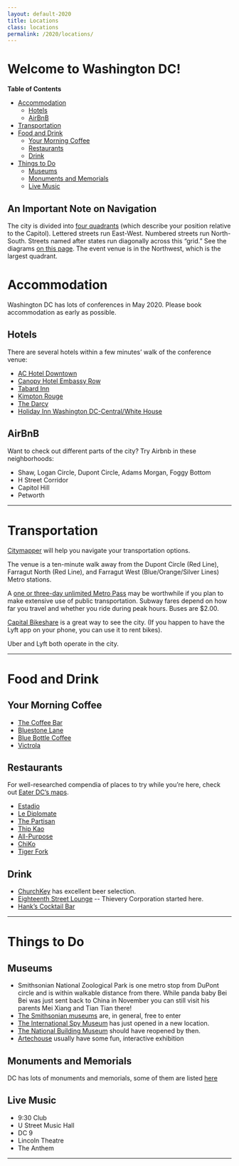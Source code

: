 ```yaml
---
layout: default-2020
title: Locations
class: locations
permalink: /2020/locations/
---
```

Welcome to Washington DC!
===

<!-- START doctoc generated TOC please keep comment here to allow auto update -->
<!-- DON'T EDIT THIS SECTION, INSTEAD RE-RUN doctoc TO UPDATE -->
**Table of Contents**

- [Accommodation](#accommodation)
  - [Hotels](#hotels)
  - [AirBnB](#airbnb)
- [Transportation](#transportation)
- [Food and Drink](#food-and-drink)
  - [Your Morning Coffee](#your-morning-coffee)
  - [Restaurants](#restaurants)
  - [Drink](#drink)
- [Things to Do](#things-to-do)
  - [Museums](#museums)
  - [Monuments and Memorials](#monuments-and-memorials)
  - [Live Music](#live-music)

<!-- END doctoc generated TOC please keep comment here to allow auto update -->

## An Important Note on Navigation

The city is divided into [four quadrants](https://en.wikipedia.org/wiki/Quadrants_of_Washington,_D.C.) (which describe your position relative to the Capitol). Lettered streets run East-West. Numbered streets run North-South. Streets named after states run diagonally across this “grid.” See the diagrams [on this page](https://badercondominium.org/Bader_Streets.html). The event venue is in the Northwest, which is the largest quadrant.


# Accommodation

Washington DC has lots of conferences in May 2020. Please book accommodation as early as possible.

## Hotels

There are several hotels within a few minutes’ walk of the conference venue:

- [AC Hotel Downtown](https://www.marriott.com/hotels/travel/wasad-ac-hotel-washington-dc-downtown/)
- [Canopy Hotel Embassy Row](https://www.hilton.com/en/hotels/dcaempy-canopy-washington-dc-embassy-row)
- [Tabard Inn](https://www.tabardinn.com/rooms)
- [Kimpton Rouge](https://www.rougehotel.com/)
- [The Darcy](https://www.thedarcyhotel.com/)
- [Holiday Inn Washington DC-Central/White House](https://www.ihg.com/holidayinn/hotels/us/en/washington/wasct/hoteldetail)
	
## AirBnB

Want to check out different parts of the city? Try Airbnb in these neighborhoods:

- Shaw, Logan Circle, Dupont Circle, Adams Morgan, Foggy Bottom
- H Street Corridor
- Capitol Hill
- Petworth

---

# Transportation

[Citymapper](https://citymapper.com/dc) will help you navigate your transportation options.

The venue is a ten-minute walk away from the Dupont Circle (Red Line), Farragut North (Red Line), and Farragut West (Blue/Orange/Silver Lines) Metro stations.

A [one or three-day unlimited Metro Pass](https://smartrip.wmata.com/Storefront) may be worthwhile if you plan to make extensive use of public transportation. Subway fares depend on how far you travel and whether you ride during peak hours. Buses are $2.00.

[Capital Bikeshare](https://www.capitalbikeshare.com/) is a great way to see the city. (If you happen to have the Lyft app on your phone, you can use it to rent bikes).

Uber and Lyft both operate in the city.

---

# Food and Drink

## Your Morning Coffee

- [The Coffee Bar](https://www.thecoffeebardc.com/)
- [Bluestone Lane](https://bluestonelane.com/coffee-shops/scott-circle-1515-rhode-island-ave-washington-dc/)
- [Blue Bottle Coffee](https://bluebottlecoffee.com/cafes/logan-circle)
- [Victrola](https://goo.gl/maps/pj1HMnK6cyncntWh7)


## Restaurants 
For well-researched compendia of places to try while you’re here, check out [Eater DC’s maps](https://dc.eater.com/maps).

- [Estadio](http://estadio-dc.com/)
- [Le Diplomate](https://lediplomatedc.com/)
- [The Partisan](https://thepartisandc.com/)
- [Thip Kao](https://www.thipkhao.com/)
- [All-Purpose](http://allpurposedc.com/locations/capitol-riverfront/http://allpurposedc.com/locations/capitol-riverfront/)
- [ChiKo](http://chikodc.com/)
- [Tiger Fork](https://www.tigerforkdc.com/)


## Drink

- [ChurchKey](https://churchkeydc.com/) has excellent beer selection.
- [Eighteenth Street Lounge](https://www.18thstlounge.com/) -- Thievery Corporation started here.
- [Hank’s Cocktail Bar](https://hankscocktailbar.com/)


---

# Things to Do

## Museums

- Smithsonian National Zoological Park is one metro stop from DuPont circle and is within walkable distance from there. While panda baby Bei Bei was just sent back to China in November you can still visit his parents Mei Xiang and Tian Tian there!
- [The Smithsonian museums](https://www.si.edu/museums) are, in general, free to enter
- [The International Spy Museum](https://www.spymuseum.org/) has just opened in a new location.
- [The National Building Museum](https://www.nbm.org/) should have reopened by then.
- [Artechouse](https://www.artechouse.com/) usually have some fun, interactive exhibition

## Monuments and Memorials

DC has lots of monuments and memorials, some of them are listed [here](https://washington.org/topics/monuments-memorials) 

## Live Music

- 9:30 Club
- U Street Music Hall
- DC 9
- Lincoln Theatre
- The Anthem

---
